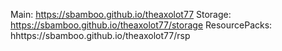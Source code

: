 Main: https://sbamboo.github.io/theaxolot77
Storage: https://sbamboo.github.io/theaxolot77/storage
ResourcePacks: hhttps://sbamboo.github.io/theaxolot77/rsp
